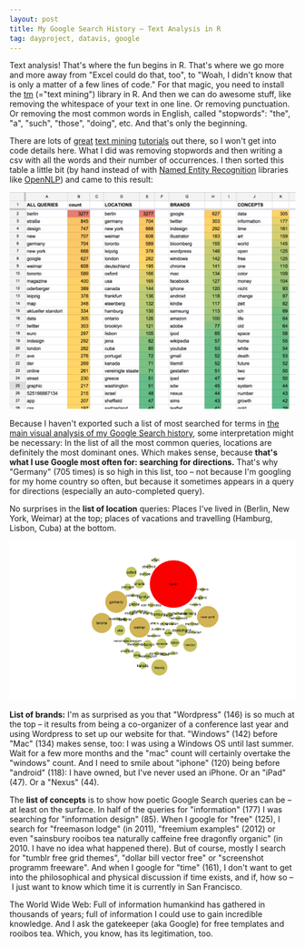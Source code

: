 ```yaml
---
layout: post
title: My Google Search History – Text Analysis in R
tag: dayproject, datavis, google
---
```


Text analysis! That's where the fun begins in R. That's where we go more and more away from "Excel could do that, too", to "Woah, I didn't know that is only a matter of a few lines of code." For that magic, you need to install the [tm](https://cran.r-project.org/web/packages/tm/index.html) (="text mining") library in R. And then we can do awesome stuff, like removing the whitespace of your text in one line. Or removing punctuation. Or removing the most common words in English, called "stopwords": "the", "a", "such", "those", "doing", etc. And that's only the beginning. 

There are lots of [great](https://rpubs.com/lmullen/nlp-chapter) [text mining](https://eight2late.wordpress.com/2015/05/27/a-gentle-introduction-to-text-mining-using-r/) [tutorials](https://deltadna.com/blog/text-mining-in-r-for-term-frequency/) out there, so I won't get into code details here. What I did was removing stopwords and then writing a csv with all the words and their number of occurrences. I then sorted this table a little bit (by hand instead of with [Named Entity Recognition](https://en.wikipedia.org/wiki/Named-entity_recognition) libraries like [OpenNLP](https://opennlp.apache.org/)) and came to this result:  

![image](/pic/150920_table.png)

Because I haven't exported such a list of most searched for terms in [the main visual analysis of my Google Search history](http://lisacharlotterost.github.io/2015/06/20/Searching-through-the-years/), some interpretation might be necessary: In the list of all the most common queries, locations are definitely the most dominant ones. Which makes sense, because **that's what I use Google most often for: searching for directions.** That's why "Germany" (705 times) is so high in this list, too – not because I'm googling for my home country so often, but because it sometimes appears in a query for directions (especially an auto-completed query). 

No surprises in the **list of location** queries: Places I've lived in (Berlin, New York, Weimar) at the top; places of vacations and travelling (Hamburg, Lisbon, Cuba) at the bottom. 

![image](/pic/150920_locations.png)

**List of brands:** I'm as surprised as you that "Wordpress" (146) is so much at the top – it results from being a co-organizer of a conference last year and using Wordpress to set up our website for that. "Windows" (142) before "Mac" (134) makes sense, too: I was using a Windows OS until last summer. Wait for a few more months and the "mac" count will certainly overtake the "windows" count. And I need to smile about "iphone" (120) being before "android" (118): I have owned, but I've never used an iPhone. Or an "iPad" (47). Or a "Nexus" (44). 

The **list of concepts** is to show how poetic Google Search queries can be – at least on the surface. In half of the queries for "information" (177) I was searching for "information design" (85). When I google for "free" (125), I search for "freemason lodge" (in 2011), "freemium examples" (2012) or even "sainsbury rooibos tea naturally caffeine free dragonfly organic" (in 2010. I have no idea what happened there). But of course, mostly I search for "tumblr free grid themes", "dollar bill vector free" or "screenshot programm freeware". And when I google for "time" (161), I don't want to get into the philosophical and physical discussion if time exists, and if, how so – I just want to know which time it is currently in San Francisco. 

The World Wide Web: Full of information humankind has gathered in thousands of years; full of information I could use to gain incredible knowledge. And I ask the gatekeeper (aka Google) for free templates and rooibos tea. Which, you know, has its legitimation, too. 

